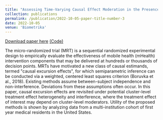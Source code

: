 ```yaml
---
title: "Assessing Time-Varying Causal Effect Moderation in the Presence of Cluster-Level Treatment Effect Heterogeneity"
collection: publications
permalink: /publication/2022-10-05-paper-title-number-3
date: 2022-10-05
venue: 'Biometrika'
---
```



[Download paper here](https://academic.oup.com/biomet/advance-article-abstract/doi/10.1093/biomet/asac065/6845450?utm_source=advanceaccess&utm_campaign=biomet&utm_medium=email)    [(Code)](https://github.com/Herashi/MRT-mHealthModeration)


The micro-randomized trial (MRT) is a sequential randomized experimental design to empirically evaluate the effectiveness of mobile health (mHealth) intervention components that may be delivered at hundreds or thousands of decision points. MRTs have motivated a new class of causal estimands, termed "causal excursion effects", for which semiparametric inference can be conducted via a weighted, centered least squares criterion (Boruvka et al., 2018). Existing methods assume between-subject independence and non-interference. Deviations from these assumptions often occur. In this paper, causal excursion effects are revisited under potential cluster-level treatment effect heterogeneity and interference, where the treatment effect of interest may depend on cluster-level moderators. Utility of the proposed methods is shown by analyzing data from a multi-institution cohort of first year medical residents in the United States.

